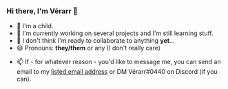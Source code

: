 ### Hi there, I'm Vérarr 👋 ###

- 🧒 I'm a child.
- 🔭 I'm currently working on several projects and I'm still learning stuff.
- 👯 I don't think I'm ready to collaborate to anything **yet**...
- 😄 Pronouns: **they/them** or any (I don't really care)
<!-- I thought I'd drop the 'é'
- 💬 My username could look like a real name to some people, but it's actually all made up. You can ignore the accented *e* and call me *Verarr* if you can't type *é* easily.
-->
- 📫 If - for whatever reason - you'd like to message me, you can send an email to my [listed email address](mailto:verarr.dev@gmail.com) or DM Vérarr#0440 on Discord (if you can).

<!--
**Verarr/Verarr** is a ✨ _special_ ✨ repository because its `README.md` (this file) appears on your GitHub profile.

Here are some ideas to get you started:

- 🔭 I’m currently working on ...
- 🌱 I’m currently learning ...
- 👯 I’m looking to collaborate on ...
- 🤔 I’m looking for help with ...
- 💬 Ask me about ...
- 📫 How to reach me: ...
- 😄 Pronouns: ...
- ⚡ Fun fact: ...
-->
